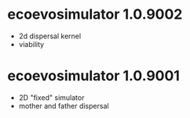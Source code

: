 # ecoevosimulator 1.0.9002
* 2d dispersal kernel
* viability

# ecoevosimulator 1.0.9001
* 2D "fixed" simulator
* mother and father dispersal
